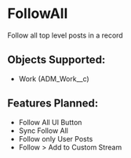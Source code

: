 # FollowAll
Follow all top level posts in a record

## Objects Supported:
* Work (ADM_Work__c)

## Features Planned:
* Follow All UI Button
* Sync Follow All
* Follow only User Posts
* Follow > Add to Custom Stream